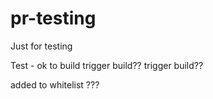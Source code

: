 # pr-testing
Just for testing

Test - ok to build
trigger build??
trigger build??

added to whitelist
???
